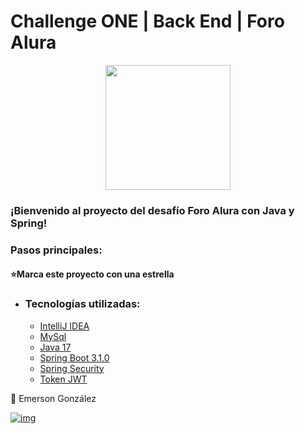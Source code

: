 # Challenge ONE | Back End | Foro Alura 

<p align="center" >
     <img width="200" heigth="200" src="https://user-images.githubusercontent.com/91544872/209678377-70b50b21-33de-424c-bed8-6a71ef3406ff.png">
</p>

### ¡Bienvenido al proyecto del desafío Foro Alura con Java y Spring! 


### Pasos principales:

#### ⭐Marca este proyecto con una estrella 

- ### Tecnologías utilizadas:

  - [IntelliJ IDEA](https://www.jetbrains.com/idea/)
  - [MySql](https://www.mysql.com/)
  - [Java 17](https://www.java.com/en/)
  - [Spring Boot 3.1.0](https://start.spring.io)
  - [Spring Security](https://start.spring.io/)
  - [Token JWT](https://jwt.io/)

💙 Emerson González

[![img](https://camo.githubusercontent.com/c00f87aeebbec37f3ee0857cc4c20b21fefde8a96caf4744383ebfe44a47fe3f/68747470733a2f2f696d672e736869656c64732e696f2f62616467652f2d4c696e6b6564496e2d2532333030373742353f7374796c653d666f722d7468652d6261646765266c6f676f3d6c696e6b6564696e266c6f676f436f6c6f723d7768697465)](https://www.linkedin.com/in/emerson-gonzalez-developer/)
